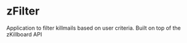 # zFilter

Application to filter killmails based on user criteria. Built on top of the zKillboard API